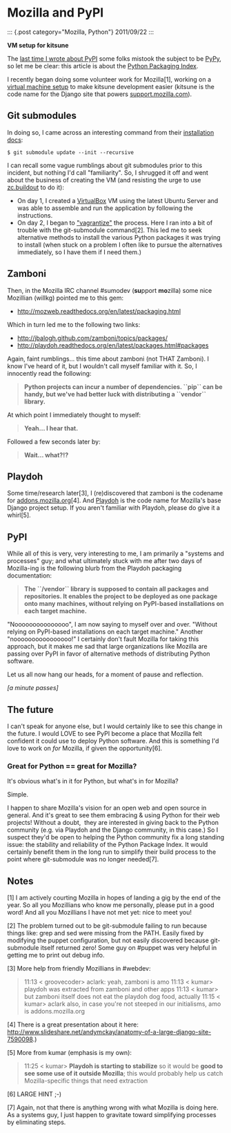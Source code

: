 # Mozilla and PyPI

::: {.post category="Mozilla, Python"}
2011/09/22
:::

**VM setup for kitsune**

The [last time I wrote about
PyPI](http://blog.aclark.net/in-defense-of-pypi) some folks mistook the
subject to be [PyPy](http://pypy.org/), so let me be clear: this article
is about the [Python Packaging Index](http://pypi.python.org/pypi).

I recently began doing some volunteer work for Mozilla\[1\], working on
a [virtual machine
setup](https://github.com/aclark4life/kitsune-vagrant) to make kitsune
development easier (kitsune is the code name for the Django site that
powers [support.mozilla.com](http://support.mozilla.com)).

## Git submodules

In doing so, I came across an interesting command from their
[installation
docs](https://github.com/jsocol/kitsune/blob/master/docs/installation.rst):

    $ git submodule update --init --recursive

I can recall some vague rumblings about git submodules prior to this
incident, but nothing I\'d call \"familiarity\". So, I shrugged it off
and went about the business of creating the VM (and resisting the urge
to use [zc.buildout](http://pypi.python.org/pypi/zc.buildout/1.5.2) to
do it):

-   On day 1, I created a [VirtualBox](http://virtualbox.org) VM using
    the latest Ubuntu Server and was able to assemble and run the
    application by following the instructions.
-   On day 2, I began to [\"vagrantize\"](http://vagrantup.com) the
    process. Here I ran into a bit of trouble with the git-submodule
    command\[2\]. This led me to seek alternative methods to install the
    various Python packages it was trying to install (when stuck on a
    problem I often like to pursue the alternatives immediately, so I
    have them if I need them.)

## Zamboni

Then, in the Mozilla IRC channel #sumodev (**su**pport **mo**zilla) some
nice Mozillian (willkg) pointed me to this gem:

-   <http://mozweb.readthedocs.org/en/latest/packaging.html>

Which in turn led me to the following two links:

-   <http://jbalogh.github.com/zamboni/topics/packages/>
-   <http://playdoh.readthedocs.org/en/latest/packages.html#packages>

Again, faint rumblings... this time about zamboni (not THAT Zamboni). I
know I\'ve heard of it, but I wouldn\'t call myself familiar with it.
So, I innocently read the following:

> **Python projects can incur a number of dependencies. \`\`pip\`\` can
> be handy, but we've had better luck with distributing a \`\`vendor\`\`
> library.**

At which point I immediately thought to myself:

> **Yeah... I hear that.**

Followed a few seconds later by:

> **Wait... what?!?**

## Playdoh

Some time/research later\[3\], I (re)discovered that zamboni is the
codename for [addons.mozilla.org](https://addons.mozilla.org)\[4\]. And
[Playdoh](http://playdoh.readthedocs.org/) is the code name for
Mozilla\'s base Django project setup. If you aren\'t familiar with
Playdoh, please do give it a whirl\[5\].

## PyPI

While all of this is very, very interesting to me, I am primarily a
\"systems and processes\" guy; and what ultimately stuck with me after
two days of Mozilla-ing is the following blurb from the Playdoh
packaging documentation:

> **The \`\`/vendor\`\` library is supposed to contain all packages and
> repositories. It enables the project to be deployed as one package
> onto many machines, without relying on PyPI-based installations on
> each target machine.**

\"Nooooooooooooooo\", I am now saying to myself over and over. \"Without
relying on PyPI-based installations on each target machine.\" Another
\"noooooooooooooooo!\" I certainly don\'t fault Mozilla for taking this
approach, but it makes me sad that large organizations like Mozilla are
passing over PyPI in favor of alternative methods of distributing Python
software.

Let us all now hang our heads, for a moment of pause and reflection.

*\[a minute passes\]*

## The future

I can\'t speak for anyone else, but I would certainly like to see this
change in the future. I would LOVE to see PyPI become a place that
Mozilla felt confident it could use to deploy Python software. And this
is something I\'d love to work on *for* Mozilla, if given the
opportunity\[6\].

### Great for Python == great for Mozilla?

It\'s obvious what\'s in it for Python, but what\'s in for Mozilla?

Simple.

I happen to share Mozilla\'s vision for an open web and open source in
general. And it\'s great to see them embracing & using Python for their
web projects! Without a doubt,  they are interested in giving back to
the Python community (e.g. via Playdoh and the Django community, in this
case.) So I suspect they\'d be open to helping the Python community fix
a long standing issue: the stability and reliability of the Python
Package Index. It would certainly benefit them in the long run to
simplify their build process to the point where git-submodule was no
longer needed\[7\].

## Notes

\[1\] I am actively courting Mozilla in hopes of landing a gig by the
end of the year. So all you Mozillians who know me personally, please
put in a good word! And all you Mozillians I have not met yet: nice to
meet you!

\[2\] The problem turned out to be git-submodule failing to run because
things like: grep and sed were missing from the PATH. Easily fixed by
modifying the puppet configuration, but not easily discovered because
git-submodule itself returned zero! Some guy on #puppet was very helpful
in getting me to print out debug info.

\[3\] More help from friendly Mozillians in #webdev:

> 11:13 \< groovecoder\> aclark: yeah, zamboni is amo 11:13 \< kumar\>
> playdoh was extracted from zamboni and other apps 11:13 \< kumar\> but
> zamboni itself does not eat the playdoh dog food, actually 11:15 \<
> kumar\> aclark also, in case you\'re not steeped in our initialisms,
> amo is addons.mozilla.org

\[4\] There is a great presentation about it here:
<http://www.slideshare.net/andymckay/anatomy-of-a-large-django-site-7590098>.)

\[5\] More from kumar (emphasis is my own):

> 11:25 \< kumar\> **Playdoh is starting to stabilize** so it would be
> **good to see some use of it outside Mozilla**; this would probably
> help us catch Mozilla-specific things that need extraction

\[6\] LARGE HINT ;-)

\[7\] Again, not that there is anything wrong with what Mozilla is doing
here. As a systems guy, I just happen to gravitate toward simplifying
processes by eliminating steps.
